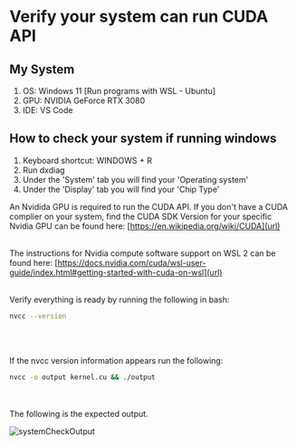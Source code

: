 # Verify your system can run CUDA API

## My System
1. OS:  Windows 11 [Run programs with WSL - Ubuntu]
2. GPU: NVIDIA GeForce RTX 3080
3. IDE: VS Code

## How to check your system if running windows
1. Keyboard shortcut: WINDOWS + R
2. Run dxdiag
3. Under the 'System' tab you will find your 'Operating system'
4. Under the 'Display' tab you will find your 'Chip Type'

An Nvidida GPU is required to run the CUDA API.  If you don't have a CUDA complier on your system, find the CUDA SDK Version for your specific Nvidia GPU can be found here: [https://en.wikipedia.org/wiki/CUDA](url) <br /><br />

The instructions for Nvidia compute software support on WSL 2 can be found here: [https://docs.nvidia.com/cuda/wsl-user-guide/index.html#getting-started-with-cuda-on-wsl](url) <br /><br />

Verify everything is ready by running the following in bash:
```bash
nvcc --version
```
<br /><br />

If the nvcc version information appears run the following:
```bash
nvcc -o output kernel.cu && ./output
```
<br /><br />
The following is the expected output.

![systemCheckOutput](https://github.com/radixon/GPU_Optimization/assets/59415488/a47685bd-8ca7-4747-9ce4-01773d7ad5d7)
